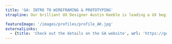 ```yaml
---
title: 'GA: INTRO TO WIREFRAMING & PROTOTYPING'
strapline: Our brilliant UX Designer Austin Keeble is leading a UX beginners class at General Assembly

featureImage: '/images/profiles/profile_AK.jpg'
externalLinks:
  - {title: 'Check out the details on the GA website', url: 'https://generalassemb.ly/education/intro-to-wireframing-prototyping/london/17441'}
---
```

